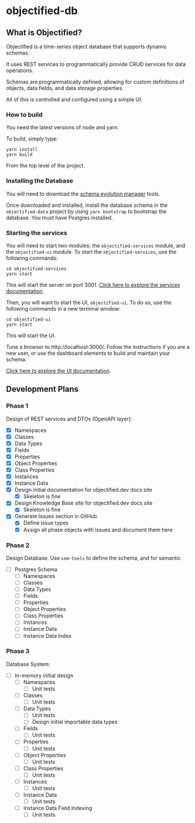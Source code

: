 # objectified-db

## What is Objectified?

Objectified is a time-series object database that supports dynamic schemas.

It uses REST services to programmatically provide CRUD services for 
data operations.

Schemas are programmatically defined, allowing for custom definitions of
objects, data fields, and data storage properties.

All of this is controlled and configured using a simple UI.

### How to build

You need the latest versions of node and yarn.

To build, simply type:

```shell
yarn install
yarn build
```

From the top level of the project.

### Installing the Database

You will need to download the [schema evolution manager](https://github.com/mbryzek/schema-evolution-manager)
tools.

Once downloaded and installed, install the database schema in the `objectified-data`
project by using `yarn bootstrap` to bootstrap the database.  You must have
Postgres installed.

### Starting the services

You will need to start two modules: the `objectified-services` module, and
the `objectified-ui` module.  To start the `objectified-services`, use
the following commands:

```shell
cd objectified-services
yarn start
```

This will start the server on port 3001.  [Click here to explore the
services documentation](objectified-services/README.md).

Then, you will want to start the UI, `objectified-ui`.  To do so, use the
following commands in a new terminal window:

```shell
cd objectified-ui
yarn start
```

This will start the UI.

Tune a browser to http://localhost:3000/.  Follow the instructions if you
are a new user, or use the dashboard elements to build and maintain your
schema.

[Click here to explore the UI documentation](objectified-ui/README.md).

## Development Plans

### Phase 1

Design of REST services and DTOs (OpenAPI layer):

- [x] Namespaces
- [x] Classes
- [x] Data Types
- [x] Fields
- [x] Properties
- [x] Object Properties
- [x] Class Properties
- [x] Instances
- [x] Instance Data
- [x] Design initial documentation for objectified.dev docs site
  - [x] Skeleton is fine
- [x] Design Knowledge Base site for objectified.dev docs site
  - [x] Skeleton is fine
- [x] Generate Issues section in GitHub
  - [x] Define issue types
  - [x] Assign all phase objects with issues and document them here

### Phase 2

Design Database.  Use `sem-tools` to define the schema, and for semantic

- [ ] Postgres Schema
  - [ ] Namespaces
  - [ ] Classes
  - [ ] Data Types
  - [ ] Fields
  - [ ] Properties
  - [ ] Object Properties
  - [ ] Class Properties
  - [ ] Instances
  - [ ] Instance Data
  - [ ] Instance Data Index

### Phase 3

Database System:

- [ ] In-memory initial design
  - [ ] Namespaces
    - [ ] Unit tests
  - [ ] Classes
    - [ ] Unit tests
  - [ ] Data Types
    - [ ] Unit tests
    - [ ] Design initial importable data types
  - [ ] Fields
    - [ ] Unit tests
  - [ ] Properties
    - [ ] Unit tests
  - [ ] Object Properties
    - [ ] Unit tests
  - [ ] Class Properties
    - [ ] Unit tests
  - [ ] Instances
    - [ ] Unit tests
  - [ ] Instance Data
    - [ ] Unit tests
  - [ ] Instance Data Field Indexing
    - [ ] Unit tests
